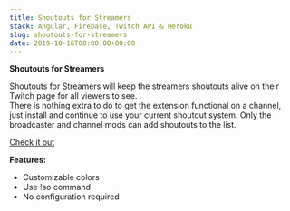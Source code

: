 ```yaml
---
title: Shoutouts for Streamers
stack: Angular, Firebase, Twitch API & Heroku
slug: shoutouts-for-streamers
date: 2019-10-16T00:00:00+00:00
---
```


**Shoutouts for Streamers**

Shoutouts for Streamers will keep the streamers shoutouts alive on their Twitch page for all viewers to see.  
There is nothing extra to do to get the extension functional on a channel, just install and continue to use your current shoutout system.
Only the broadcaster and channel mods can add shoutouts to the list.
    
[Check it out](https://dashboard.twitch.tv/extensions/0ghp1wfzi7hdp144bpwagh9q86xjkg-0.2.3)

**Features:**
 - Customizable colors
 - Use !so command
 - No configuration required